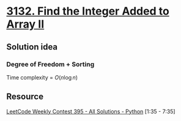 # [3132. Find the Integer Added to Array II](https://leetcode.com/problems/find-the-integer-added-to-array-ii/description/)

## Solution idea
### Degree of Freedom + Sorting


Time complexity = $O(n\log n)$

## Resource
[LeetCode Weekly Contest 395 - All Solutions - Python](https://www.youtube.com/watch?v=L5O37E8GnTQ&ab_channel=Alpha-Code)
[1:35 - 7:35]